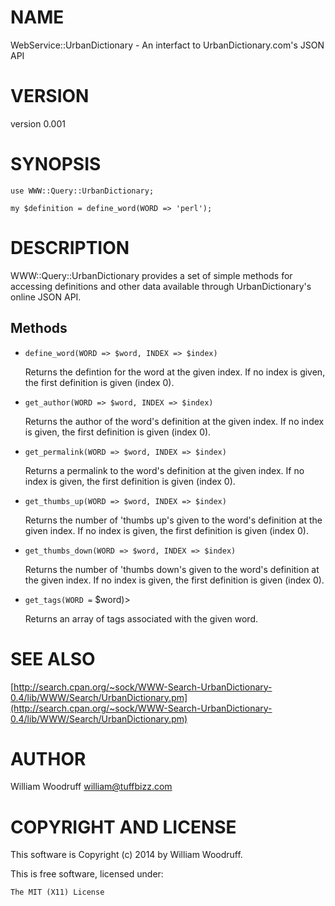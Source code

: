 # NAME

WebService::UrbanDictionary - An interfact to UrbanDictionary.com's JSON API

# VERSION

version 0.001

# SYNOPSIS

`use WWW::Query::UrbanDictionary;`

`my $definition = define_word(WORD => 'perl');`

# DESCRIPTION

WWW::Query::UrbanDictionary provides a set of simple methods for accessing definitions
and other data available through UrbanDictionary's online JSON API.

## Methods

- `define_word(WORD => $word, INDEX => $index)`

    Returns the defintion for the word at the given index.
    If no index is given, the first definition is given (index 0).

- `get_author(WORD => $word, INDEX => $index)`

    Returns the author of the word's definition at the given index.
    If no index is given, the first definition is given (index 0).

- `get_permalink(WORD => $word, INDEX => $index)`

    Returns a permalink to the word's definition at the given index.
    If no index is given, the first definition is given (index 0).

- `get_thumbs_up(WORD => $word, INDEX => $index)`

    Returns the number of 'thumbs up's given to the word's definition at the given index.
    If no index is given, the first definition is given (index 0).

- `get_thumbs_down(WORD => $word, INDEX => $index)`

    Returns the number of 'thumbs down's given to the word's definition at the given index.
    If no index is given, the first definition is given (index 0).

- `get_tags(WORD =` $word)>

    Returns an array of tags associated with the given word.

# SEE ALSO

[http://search.cpan.org/~sock/WWW-Search-UrbanDictionary-0.4/lib/WWW/Search/UrbanDictionary.pm](http://search.cpan.org/~sock/WWW-Search-UrbanDictionary-0.4/lib/WWW/Search/UrbanDictionary.pm)

# AUTHOR

William Woodruff <william@tuffbizz.com>

# COPYRIGHT AND LICENSE

This software is Copyright (c) 2014 by William Woodruff.

This is free software, licensed under:

    The MIT (X11) License
